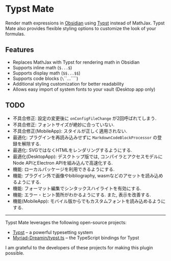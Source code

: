 # Typst Mate

Render math expressions in [Obsidian](https://obsidian.md) using [Typst](https://typst.app/) instead of MathJax.
Typst Mate also provides flexible styling options to customize the look of your formulas.

## Features

- Replaces MathJax with Typst for rendering math in Obsidian
- Supports inline math (`$...$`)
- Supports display math (`$$...$$`)
- Supports code blocks (`\`\`\`...\`\`\``)
- Additional styling customization for better readability
- Allows easy import of system fonts to your vault (Desktop app only)

## TODO
- 不具合修正: 設定の変更後に `onConfigFileChange` が2回呼ばれてしまう.
- 不具合修正: フォントサイズが絶妙に合っていない.
- 不具合修正(MobileApp): スタイルが正しく適用されない.
- 最適化: プラグインを再読み込みせずに `MarkdownCodeBlockProcessor` の登録を解除する.
- 最適化: SVGではなくHTMLをレンダリングするようにする.
- 最適化(DesktopApp): デスクトップ版では, コンパイラとアクセスモデルにNode APIとElectron APIを組み込んで高速化する.
- 機能: ローカルパッケージを利用できるようにする.
- 機能: プラグイン外で画像やbibliography, wasmなどのアセットを読み込めるようにする.
- 機能: フォーマット編集でシンタックスハイライトを有効にする.
- 機能: エラー・ヒント箇所がわかるようにする. また, 表示を改善する.
- 機能(MobileApp): モバイル版からでもカスタムフォントを読み込めるようにする.

---

Typst Mate leverages the following open-source projects:

- [Typst](https://typst.app/) – a powerful typesetting system
- [Myriad-Dreamin/typst.ts](https://github.com/Myriad-Dreamin/typst.ts) – the TypeScript bindings for Typst

I am grateful to the developers of these projects for making this plugin possible.